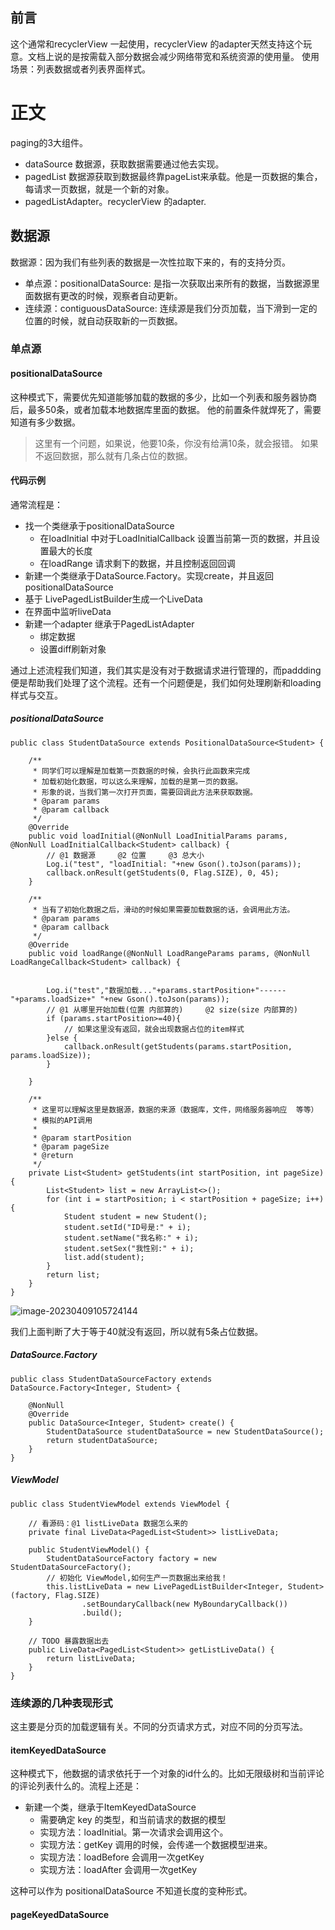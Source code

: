 ## 前言
这个通常和recyclerView 一起使用，recyclerView 的adapter天然支持这个玩意。文档上说的是按需载入部分数据会减少网络带宽和系统资源的使用量。
使用场景：列表数据或者列表界面样式。
# 正文
paging的3大组件。
* dataSource 数据源，获取数据需要通过他去实现。
* pagedList 数据源获取到数据最终靠pageList来承载。他是一页数据的集合，每请求一页数据，就是一个新的对象。
* pagedListAdapter。recyclerView 的adapter.
## 数据源
数据源：因为我们有些列表的数据是一次性拉取下来的，有的支持分页。
* 单点源：positionalDataSource: 是指一次获取出来所有的数据，当数据源里面数据有更改的时候，观察者自动更新。
* 连续源：contiguousDataSource: 连续源是我们分页加载，当下滑到一定的位置的时候，就自动获取新的一页数据。

### 单点源

#### positionalDataSource

这种模式下，需要优先知道能够加载的数据的多少，比如一个列表和服务器协商后，最多50条，或者加载本地数据库里面的数据。
他的前置条件就焊死了，需要知道有多少数据。
> 这里有一个问题，如果说，他要10条，你没有给满10条，就会报错。
> 如果不返回数据，那么就有几条占位的数据。

#### 代码示例

通常流程是：

* 找一个类继承于positionalDataSource
  * 在loadInitial 中对于LoadInitialCallback 设置当前第一页的数据，并且设置最大的长度 
  * 在loadRange 请求剩下的数据，并且控制返回回调
* 新建一个类继承于DataSource.Factory。实现create，并且返回positionalDataSource
* 基于 LivePagedListBuilder生成一个LiveData 
* 在界面中监听liveData 
* 新建一个adapter 继承于PagedListAdapter
  * 绑定数据
  * 设置diff刷新对象 

通过上述流程我们知道，我们其实是没有对于数据请求进行管理的，而paddding 便是帮助我们处理了这个流程。还有一个问题便是，我们如何处理刷新和loading 样式与交互。

##### positionalDataSource

````
public class StudentDataSource extends PositionalDataSource<Student> {

    /**
     * 同学们可以理解是加载第一页数据的时候，会执行此函数来完成
     * 加载初始化数据，可以这么来理解，加载的是第一页的数据。
     * 形象的说，当我们第一次打开页面，需要回调此方法来获取数据。
     * @param params
     * @param callback
     */
    @Override
    public void loadInitial(@NonNull LoadInitialParams params, @NonNull LoadInitialCallback<Student> callback) {
        // @1 数据源     @2 位置     @3 总大小
        Log.i("test", "loadInitial: "+new Gson().toJson(params));
        callback.onResult(getStudents(0, Flag.SIZE), 0, 45);
    }

    /**
     * 当有了初始化数据之后，滑动的时候如果需要加载数据的话，会调用此方法。
     * @param params
     * @param callback
     */
    @Override
    public void loadRange(@NonNull LoadRangeParams params, @NonNull LoadRangeCallback<Student> callback) {


        Log.i("test","数据加载..."+params.startPosition+"------"+params.loadSize+" "+new Gson().toJson(params));
        // @1 从哪里开始加载(位置 内部算的)     @2 size(size 内部算的)
        if (params.startPosition>=40){
            // 如果这里没有返回，就会出现数据占位的item样式 
        }else {
            callback.onResult(getStudents(params.startPosition, params.loadSize));
        }

    }

    /**
     * 这里可以理解这里是数据源，数据的来源（数据库，文件，网络服务器响应  等等）
     * 模拟的API调用
     *
     * @param startPosition
     * @param pageSize
     * @return
     */
    private List<Student> getStudents(int startPosition, int pageSize) {
        List<Student> list = new ArrayList<>();
        for (int i = startPosition; i < startPosition + pageSize; i++) {
            Student student = new Student();
            student.setId("ID号是:" + i);
            student.setName("我名称:" + i);
            student.setSex("我性别:" + i);
            list.add(student);
        }
        return list;
    }
}

````

![image-20230409105724144](assets/image-20230409105724144.png)

我们上面判断了大于等于40就没有返回，所以就有5条占位数据。

##### DataSource.Factory

```
public class StudentDataSourceFactory extends DataSource.Factory<Integer, Student> {

    @NonNull
    @Override
    public DataSource<Integer, Student> create() {
        StudentDataSource studentDataSource = new StudentDataSource();
        return studentDataSource;
    }
}
```

##### ViewModel

```
public class StudentViewModel extends ViewModel {

    // 看源码：@1 listLiveData 数据怎么来的
    private final LiveData<PagedList<Student>> listLiveData;

    public StudentViewModel() {
        StudentDataSourceFactory factory = new StudentDataSourceFactory();
        // 初始化 ViewModel,如何生产一页数据出来给我！
        this.listLiveData = new LivePagedListBuilder<Integer, Student>(factory, Flag.SIZE)
                .setBoundaryCallback(new MyBoundaryCallback())
                .build();
    }

    // TODO 暴露数据出去
    public LiveData<PagedList<Student>> getListLiveData() {
        return listLiveData;
    }
}
```



### 连续源的几种表现形式

这主要是分页的加载逻辑有关。不同的分页请求方式，对应不同的分页写法。

#### itemKeyedDataSource

这种模式下，他数据的请求依托于一个对象的id什么的。比如无限级树和当前评论的评论列表什么的。流程上还是：

* 新建一个类，继承于ItemKeyedDataSource 
  * 需要确定 key 的类型，和当前请求的数据的模型
  * 实现方法：loadInitial。第一次请求会调用这个。
  * 实现方法：getKey  调用的时候，会传递一个数据模型进来。
  * 实现方法：loadBefore  会调用一次getKey
  * 实现方法：loadAfter 会调用一次getKey

这种可以作为 positionalDataSource 不知道长度的变种形式。

#### pageKeyedDataSource

